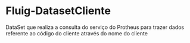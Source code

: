 # Fluig-DatasetCliente
DataSet que realiza a consulta do serviço do Protheus para trazer dados referente ao código do cliente através do nome do cliente
